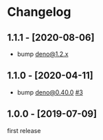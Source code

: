 # Changelog

## 1.1.1 - [2020-08-06]

- bump deno@1.2.x

## 1.1.0 - [2020-04-11]

- bump deno@0.40.0 [#3](https://github.com/justjavac/deno-ci/pull/3)

## 1.0.0 - [2019-07-09]

first release
